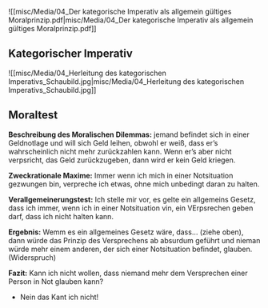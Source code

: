 ![[misc/Media/04_Der kategorische Imperativ als allgemein gültiges Moralprinzip.pdf|misc/Media/04_Der kategorische Imperativ als allgemein gültiges Moralprinzip.pdf]]

## Kategorischer Imperativ 

![[misc/Media/04_Herleitung des kategorischen Imperativs_Schaubild.jpg|misc/Media/04_Herleitung des kategorischen Imperativs_Schaubild.jpg]]


## Moraltest 

**Beschreibung des Moralischen Dilemmas:** 
jemand befindet sich in einer Geldnotlage und will sich Geld leihen, obwohl er weiß, dass er’s wahrscheinlich nicht mehr zurückzahlen kann. Wenn er’s aber nicht verpsricht, das Geld zurückzugeben, dann wird er kein Geld kriegen. 

**Zweckrationale Maxime:**
Immer wenn ich mich in einer Notsituation gezwungen bin, verpreche ich etwas, ohne mich unbedingt daran zu halten. 

**Verallgemeinerungstest:**
Ich stelle mir vor, es gelte ein allgemeins Gesetz, dass ich immer, wenn ich in einer Notsituation vin, ein VErpsrechen geben darf, dass ich nicht halten kann. 

**Ergebnis:**
Wemm es ein allgemeines Gesetz wäre, dass… (ziehe oben), dann würde das Prinzip des Versprechens ab absurdum geführt und nieman würde mehr einem anderen, der sich einer Notsituation befindet, glauben. (Widerspruch)

**Fazit:**
Kann ich nicht wollen, dass niemand mehr dem Versprechen einer Person in Not glauben kann? 
- Nein das Kant ich nicht!

